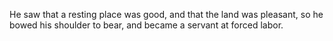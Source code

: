 He saw that a resting place was good, and that the land was pleasant, so he bowed his shoulder to bear, and became a servant at forced labor.
